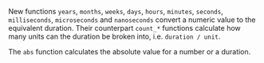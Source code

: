 New functions `years`, `months`, `weeks`, `days`, `hours`, `minutes`, `seconds`,
`milliseconds`, `microseconds` and `nanoseconds` convert a numeric value to the
equivalent duration. Their counterpart `count_*` functions calculate how many
units can the duration be broken into, i.e. `duration / unit`.

The `abs` function calculates the absolute value for a number or a duration.
